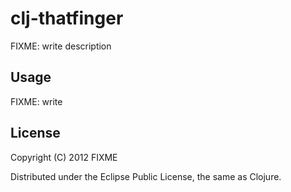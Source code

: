 # clj-thatfinger

FIXME: write description

## Usage

FIXME: write

## License

Copyright (C) 2012 FIXME

Distributed under the Eclipse Public License, the same as Clojure.
